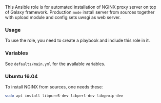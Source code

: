
This Ansible role is for automated installation of NGINX proxy server 
on top of Galaxy framework. Production `mode` install server from sources
together with upload module and config sets uwsgi as web server.

### Usage ###
To use the role, you need to create a playbook and include this role in it.

### Variables ###
See `defaults/main.yml` for the available variables.

### Ubuntu 16.04 ###
To install NGINX from sources, one needs these:

```bash
sudo apt install libpcre3-dev libperl-dev libgeoip-dev
```